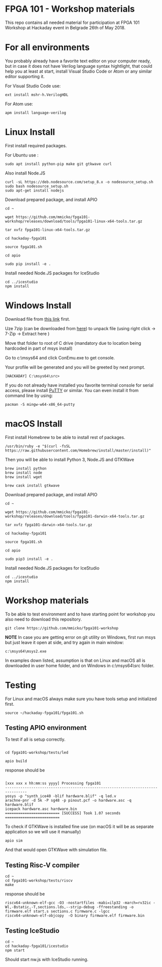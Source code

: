 # FPGA 101 - Workshop materials

This repo contains all needed material for participation at FPGA 101 Workshop at Hackaday event in Belgrade 26th of May 2018.

# For all environments

You probably already have a favorite text editor on your computer ready, but in case it does not 
have Verilog language syntax hightlight, that could help you at least at start, install Visual Studio Code or
Atom or any similar editor supporting it.

For Visual Studio Code use:

```console
ext install mshr-h.VerilogHDL
```
For Atom use:

```console
apm install language-verilog
```

# Linux Install

First install required packages.

For Ubuntu use :
```console
sudo apt install python-pip make git gtkwave curl
```

Also install Node.JS
```console
curl -sL https://deb.nodesource.com/setup_8.x -o nodesource_setup.sh
sudo bash nodesource_setup.sh
sudo apt-get install nodejs
```

Download prepared package, and install APIO
```console
cd ~

wget https://github.com/mmicko/fpga101-workshop/releases/download/tools/fpga101-linux-x64-tools.tar.gz

tar xvfz fpga101-linux-x64-tools.tar.gz

cd hackaday-fpga101

source fpga101.sh

cd apio

sudo pip install -e .
```

Install needed Node.JS packages for IceStudio

```console
cd ../icestudio
npm install
```

# Windows Install

Download file from [this link](https://github.com/mmicko/fpga101-workshop/releases/download/tools/fpga101-windows-x64-tools.7z) first.

Uze 7zip (can be downloaded from [here](https://www.7-zip.org/download.html)) to unpack file (using right click -> 7-Zip -> Extract here )

Move that folder to root of C drive (mandatory due to location being hardcoded in part of msys install)

Go to c:\msys64  and click ConEmu.exe to get console.

Your profile will be generated and you will be greeted by next prompt.

```console
[HACKADAY] C:\msys64\src>
```

If you do not already have installed you favorite terminal console for serial access, please install [PuTTY](https://www.putty.org/) or similar.
You can even install it from command line by using:

```console
pacman -S mingw-w64-x86_64-putty
```

# macOS Install

First install Homebrew to be able to install rest of packages.

```console
/usr/bin/ruby -e "$(curl -fsSL https://raw.githubusercontent.com/Homebrew/install/master/install)"
```

Then you will be able to install Python 3, Node.JS and GTKWave
```console
brew install python
brew install node
brew install wget

brew cask install gtkwave
```

Download prepared package, and install APIO
```console
cd ~

wget https://github.com/mmicko/fpga101-workshop/releases/download/tools/fpga101-darwin-x64-tools.tar.gz

tar xvfz fpga101-darwin-x64-tools.tar.gz

cd hackaday-fpga101

source fpga101.sh

cd apio

sudo pip3 install -e .
```

Install needed Node.JS packages for IceStudio

```console
cd ../icestudio
npm install
```

# Workshop materials

To be able to test environment and to have starting point for workshop you also need to download this repository.

```console
git clone https://github.com/mmicko/fpga101-workshop
```

**NOTE** In case you are getting error on git utility on Windows, first run msys but just leave it open at side, and try again in main window:
```console
c:\msys64\msys2.exe
```

In examples down listed, assumption is that on Linux and macOS all is downloaded in user home folder, and on Windows in c:\msys64\src folder.

# Testing

For Linux and macOS always make sure you have tools setup and initialized first.

```console
source ~/hackaday-fpga101/fpga101.sh
```

## Testing APIO environment

To test if all is setup correctly.

```console

cd fpga101-workshop/tests/led

apio build

```
response should be

```console

[xxx xxx x hh:mm:ss yyyy] Processing fpga101
--------------------------------------------------------------------------------
yosys -p "synth_ice40 -blif hardware.blif" -q led.v
arachne-pnr -d 5k -P sg48 -p pinout.pcf -o hardware.asc -q hardware.blif
icepack hardware.asc hardware.bin
========================= [SUCCESS] Took 1.07 seconds =========================
```

To check if GTKWave is installed fine use (on macOS it will be as separate application so we will use it manually)

```console
apio sim
```
And that would open GTKWave with simulation file.

## Testing Risc-V compiler

```console
cd ~
cd fpga101-workshop/tests/riscv
make
```
response should be

```console
riscv64-unknown-elf-gcc -O3 -nostartfiles -mabi=ilp32 -march=rv32ic -Wl,-Bstatic,-T,sections.lds,--strip-debug -ffreestanding -o firmware.elf start.s sections.c firmware.c -lgcc
riscv64-unknown-elf-objcopy  -O binary firmware.elf firmware.bin
```

## Testing IceStudio

```console
cd ~
cd hackaday-fpga101/icestudio
npm start
```

Should start nw.js with IceStudio running.


